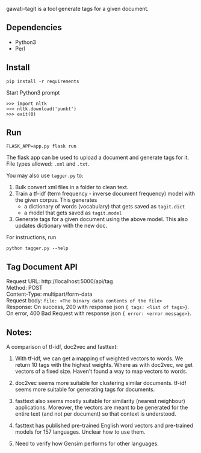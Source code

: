 gawati-tagit is a tool generate tags for a given document.

## Dependencies
- Python3
- Perl

## Install
```
pip install -r requirements
``` 

Start Python3 prompt
```
>>> import nltk
>>> nltk.download('punkt')
>>> exit(0)
```

## Run
```
FLASK_APP=app.py flask run
```

The flask app can be used to upload a document and generate tags for it. 
File types allowed: `.xml` and `.txt`.

You may also use `tagger.py` to:

1. Bulk convert xml files in a folder to clean text.
2. Train a tf-idf (term frequency - inverse document frequency) model with the given corpus. This generates 
    - a dictionary of words (vocabulary) that gets saved as `tagit.dict`
    - a model that gets saved as `tagit.model`
3. Generate tags for a given document using the above model. This also updates dictionary with the new doc.

For instructions, run 
```
python tagger.py --help
```

## Tag Document API

Request URL: http://localhost:5000/api/tag  
Method: POST  
Content-Type: multipart/form-data  
Request body: `file: <The binary data contents of the file>`  
Response: On success, 200 with response json `{ tags: <list of tags>}`.  
          On error, 400 Bad Request with response json `{ error: <error message>}`.  

## Notes:
A comparison of tf-idf, doc2vec and fasttext:

1. With tf-idf, we can get a mapping of weighted vectors to words. We return 10 tags with the highest weights. Where as with doc2vec, we get vectors of a fixed size. Haven't found a way to map vectors to words. 

2. doc2vec seems more suitable for clustering similar documents. tf-idf seems more suitable for generating tags for documents. 

3. fasttext also seems mostly suitable for similarity (nearest neighbour) applications. Moreover, the vectors are meant to be generated for the entire text (and not per document) so that context is understood.

5. fasttext has published pre-trained English word vectors and pre-trained models for 157 languages. Unclear how to use them.

6. Need to verify how Gensim performs for other languages.  